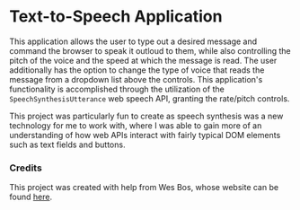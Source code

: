 # Text-to-Speech Application

This application allows the user to type out a desired message and command the browser to speak it outloud to them, while also controlling the pitch of the voice and the speed at which the message is read. The user additionally has the option to change the type of voice that reads the message from a dropdown list above the controls. This application's functionality is accomplished through the utilization of the ```SpeechSynthesisUtterance``` web speech API, granting the rate/pitch controls.

This project was particularly fun to create as speech synthesis was a new technology for me to work with, where I was able to gain more of an understanding of how web APIs interact with fairly typical DOM elements such as text fields and buttons.

### Credits

This project was created with help from Wes Bos, whose website can be found [here](https://wesbos.com/).